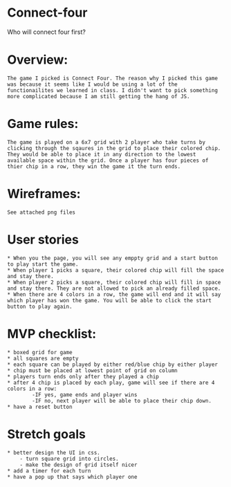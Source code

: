 # Connect-four
Who will connect four  first?


# Overview:

    The game I picked is Connect Four. The reason why I picked this game was because it seems like I would be using a lot of the functionailites we learned in class. I didn't want to pick something more complicated because I am still getting the hang of JS.


# Game rules:

    The game is played on a 6x7 grid with 2 player who take turns by clicking through the sqaures in the grid to place their colored chip. They would be able to place it in any direction to the lowest available space within the grid. Once a player has four pieces of thier chip in a row, they win the game it the turn ends.

# Wireframes:

    See attached png files


# User stories

    * When you the page, you will see any emppty grid and a start button to play start the game.
    * When player 1 picks a square, their colored chip will fill the space and stay there.
    * When player 2 picks a square, their colored chip will fill in space and stay there. They are not allowed to pick an already filled space.
    * When there are 4 colors in a row, the game will end and it will say which player has won the game. You will be able to click the start button to play again.

# MVP checklist:

    * boxed grid for game
    * all squares are empty
    * each square can be played by either red/blue chip by either player
    * chip must be placed at lowest point of grid on column
    * players turn ends only after they played a chip
    * after 4 chip is placed by each play, game will see if there are 4 colors in a row:
            -IF yes, game ends and player wins
            -IF no, next player will be able to place their chip down.
    * have a reset button

# Stretch goals

    * better design the UI in css.
        - turn square grid into circles.
        - make the design of grid itself nicer
    * add a timer for each turn
    * have a pop up that says which player one
